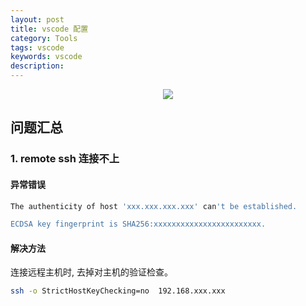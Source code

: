 ```yaml
---
layout: post
title: vscode 配置
category: Tools
tags: vscode
keywords: vscode
description:
---
```



<center>

<img src="https://raw.githubusercontent.com/chiemon/chiemon.github.io/master/img/vscode/1.jpg">

</center>

## 问题汇总

### 1. remote ssh 连接不上

#### 异常错误

```bash
The authenticity of host 'xxx.xxx.xxx.xxx' can't be established.

ECDSA key fingerprint is SHA256:xxxxxxxxxxxxxxxxxxxxxxxx.
```

#### 解决方法

连接远程主机时, 去掉对主机的验证检查。

```bash
ssh -o StrictHostKeyChecking=no  192.168.xxx.xxx
```
